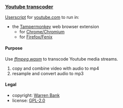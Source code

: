 ### [Youtube transcoder](https://github.com/warren-bank/crx-Youtube-transcoder/tree/userscript/es6)

[Userscript](https://github.com/warren-bank/crx-Youtube-transcoder/raw/userscript/es6/userscript/Youtube-transcoder.user.js) for [youtube.com](https://youtube.com/) to run in:
* the [Tampermonkey](https://www.tampermonkey.net/) web browser extension
  - for [Chrome/Chromium](https://chrome.google.com/webstore/detail/tampermonkey/dhdgffkkebhmkfjojejmpbldmpobfkfo)
  - for [Firefox/Fenix](https://addons.mozilla.org/en-US/firefox/addon/tampermonkey/)

#### Purpose

Use [_ffmpeg.wasm_](https://github.com/ffmpegwasm/ffmpeg.wasm) to transcode Youtube media streams.

1. copy and combine video with audio to mp4
2. resample and convert audio to mp3

#### Legal

* copyright: [Warren Bank](https://github.com/warren-bank)
* license: [GPL-2.0](https://www.gnu.org/licenses/old-licenses/gpl-2.0.txt)
